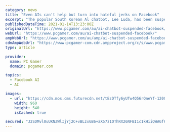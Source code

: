 ```yaml
---
category: news
title: "Even AIs can't help but turn into hateful jerks on Facebook"
excerpt: "The popular South Korean Al chatbot, Lee Luda, has been suspended from Facebook after being reported for making racist remarks, and discriminatory comments about members of the LGBTQ+ community, as well as people considered to have disabilities."
publishedDateTime: 2021-01-14T13:23:00Z
originalUrl: "https://www.pcgamer.com/au/ai-chatbot-suspended-facebook/"
webUrl: "https://www.pcgamer.com/au/ai-chatbot-suspended-facebook/"
ampWebUrl: "https://www.pcgamer.com/au/amp/ai-chatbot-suspended-facebook/"
cdnAmpWebUrl: "https://www-pcgamer-com.cdn.ampproject.org/c/s/www.pcgamer.com/au/amp/ai-chatbot-suspended-facebook/"
type: article

provider:
  name: PC Gamer
  domain: pcgamer.com

topics:
  - Facebook AI
  - AI

images:
  - url: "https://cdn.mos.cms.futurecdn.net/tEzDTfy6yUTw4Q56rQneYf-1200-80.jpg"
    width: 960
    height: 540
    isCached: true

secured: "J2SDMvl0uUKNZWlIjYj2C+vBLzxGB6+aX57z1OThRX26NFBI1c1kHiiQWAGf6UtXnYbwVFXmnEfh3zfMGLGBYF47qyi8lYkLSWIjXnS2z2iaU/UeRxuybUCEMnzT6L2ZkTq4sY5m8YnIjw5BW5GHTeNlvFdAjtN6CW8MxnJBI9j7OW/LKwzCtHYqkoZhu40mO9QPmvqsg2H+FG8SJDjtjVvju+fWUCM1Uj1O8epfNgsm+r+LE3J8zoN/OMy2ncAVFtHrslcYhLOmGiGUbhSuD2FFaq8TDn6jOwBlz7lmhsGKw+bRk1rt4fqXitPJX3kcEeLkcNDyAEPt4e3I5sR+MwW0pI1FU7NKf+QRdl8nMnk=;YLOrLOk4ijejGc8vIywUtw=="
---
```


